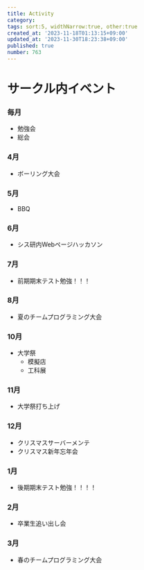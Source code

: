 ```yaml
---
title: Activity
category:
tags: sort:5, widthNarrow:true, other:true
created_at: '2023-11-18T01:13:15+09:00'
updated_at: '2023-11-30T18:23:38+09:00'
published: true
number: 763
---
```


# サークル内イベント

### 毎月
- 勉強会
- 総会
### 4月
- ボーリング大会
### 5月
- BBQ
### 6月
- シス研内Webページハッカソン
### 7月
- 前期期末テスト勉強！！！
### 8月
- 夏のチームプログラミング大会
### 10月
- 大学祭 
    - 模擬店
    - 工科展
### 11月
- 大学祭打ち上げ
### 12月
- クリスマスサーバーメンテ
- クリスマス新年忘年会
### 1月
- 後期期末テスト勉強！！！！
### 2月
- 卒業生追い出し会
### 3月
- 春のチームプログラミング大会
